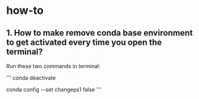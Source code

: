 # how-to

## 1. How to make remove conda base environment to get activated every time you open the terminal?

Run these two commands in terminal:

'''
conda deactivate

conda config --set changeps1 false
'''
